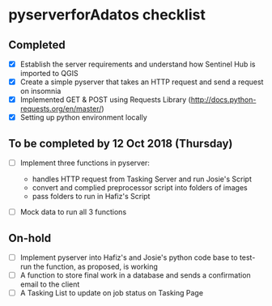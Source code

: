 # pyserverforAdatos checklist

## Completed 
- [x]  Establish the server requirements and understand how Sentinel Hub is imported to QGIS 
- [x]  Create a simple pyserver that takes an HTTP request and send a request on insomnia 
- [x]  Implemented GET & POST using Requests Library (http://docs.python-requests.org/en/master/)
- [x]  Setting up python environment locally 

## To be completed by 12 Oct 2018 (Thursday) 
- [ ] Implement three functions in pyserver: 
  * handles HTTP request from Tasking Server and run Josie's Script 
  * convert and complied preprocessor script into folders of images
  * pass folders to run in Hafiz's Script
  
- [ ] Mock data to run all 3 functions

## On-hold 
- [ ] Implement pyserver into Hafiz's and Josie's python code base to test-run the function, as proposed, is working 
- [ ] A function to store final work in a database and sends a confirmation email to the client 
- [ ] A Tasking List to update on job status on Tasking Page 
